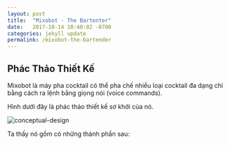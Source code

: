 ```yaml
---
layout: post
title:  "Mixobot - The Bartenter"
date:   2017-10-14 10:40:02 -0700
categories: jekyll update
permalink: /mixobot-the-bartender
---
```

## Phác Thảo Thiết Kế
Mixobot là máy pha cocktail có thể pha chế nhiều loại cocktail đa dạng chỉ bằng cách ra lệnh bằng giọng nói (voice commands).

Hình dưới đây là phác thảo thiết kế sơ khởi của nó.

![conceptual-design]({{site.url}/assets/images/Mixo_Conceptual_Design_Web.jpg)

Ta thấy nó gồm có những thành phần sau:

